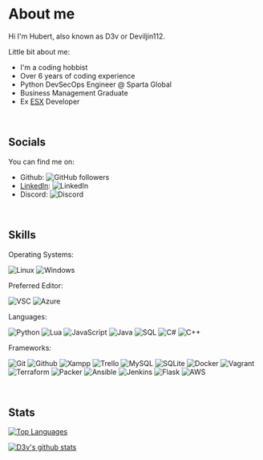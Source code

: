 # About me

Hi I'm Hubert, also known as D3v or Deviljin112.
</br>

Little bit about me:

- I'm a coding hobbist
- Over 6 years of coding experience
- Python DevSecOps Engineer @ Sparta Global
- Business Management Graduate
- Ex [ESX](https://github.com/esx-framework) Developer

</br>

## Socials

You can find me on:

- Github: ![GitHub followers](https://img.shields.io/github/followers/deviljin112?label=Followers&style=flat-square&logo=github)
- [LinkedIn](https://www.linkedin.com/in/hubert-swic/): ![LinkedIn](https://img.shields.io/badge/Name-Hubert%20Swic-blue?style=flat-square&logo=linkedin)
- Discord: ![Discord](https://img.shields.io/badge/Tag-Dev%230112-blue?style=flat-square&logo=discord)

</br>

## Skills

Operating Systems:

![Linux](https://img.shields.io/badge/OS-Ubuntu-blue?style=flat-square&logo=ubuntu) ![Windows](https://img.shields.io/badge/OS-Win10-blue?style=flat-square&logo=windows)

Preferred Editor:

![VSC](https://img.shields.io/badge/Editor-VSC-blue?style=flat-square&logo=visual-studio-code) ![Azure](https://img.shields.io/badge/Editor-Azure-blue?style=flat-square&logo=microsoft-azure)

Languages:

![Python](https://img.shields.io/badge/Code-Python-blue?style=flat-square&logo=python) ![Lua](https://img.shields.io/badge/Code-Lua-blue?style=flat-square&logo=lua) ![JavaScript](https://img.shields.io/badge/Code-JavaScript-blue?style=flat-square&logo=javascript) ![Java](https://img.shields.io/badge/Code-Java-blue?style=flat-square&logo=java) ![SQL](https://img.shields.io/badge/Code-SQL-blue?style=flat-square&logo=Microsoft-SQL-Server) ![C#](https://img.shields.io/badge/Code-CSharp-blue?style=flat-square&logo=c-sharp) ![C++](https://img.shields.io/badge/Code-C++-blue?style=flat-square&logo=cplusplus)

Frameworks:

![Git](https://img.shields.io/badge/Tool-Git-blue?style=flat-square&logo=git) ![Github](https://img.shields.io/badge/Tool-Github-blue?style=flat-square&logo=github) ![Xampp](https://img.shields.io/badge/Tool-XAMPP-blue?style=flat-square&logo=xampp) ![Trello](https://img.shields.io/badge/Tool-Trello-blue?style=flat-square&logo=trello) ![MySQL](https://img.shields.io/badge/Tool-MySQL-blue?style=flat-square&logo=MySQL) ![SQLite](https://img.shields.io/badge/Tool-SQLite-blue?style=flat-square&logo=SQLite) ![Docker](https://img.shields.io/badge/Tool-Docker-blue?style=flat-square&logo=Docker) ![Vagrant](https://img.shields.io/badge/Tool-Vagrant-blue?style=flat-square&logo=Vagrant) ![Terraform](https://img.shields.io/badge/Tool-Terraform-blue?style=flat-square&logo=Terraform) ![Packer](https://img.shields.io/badge/Tool-Packer-blue?style=flat-square&logo=terraform) ![Ansible](https://img.shields.io/badge/Tool-Ansible-blue?style=flat-square&logo=Ansible) ![Jenkins](https://img.shields.io/badge/Tool-Jenkins-blue?style=flat-square&logo=Jenkins) ![Flask](https://img.shields.io/badge/Tool-Flask-blue?style=flat-square&logo=Flask) ![AWS](https://img.shields.io/badge/Tool-AWS-blue?style=flat-square&logo=amazon-aws)

</br>

## Stats

[![Top Languages](https://github-readme-stats.vercel.app/api/top-langs/?username=deviljin112&theme=tokyonight&layout=compact)](https://github.com/anuraghazra/github-readme-stats)

[![D3v's github stats](https://github-readme-stats.vercel.app/api?username=deviljin112&theme=tokyonight)](https://github.com/anuraghazra/github-readme-stats)
